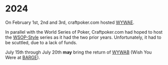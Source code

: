 # 2024

On February 1st, 2nd and 3rd, craftpoker.com hosted [WYWAE](2024/wywae.md).

In parallel with the World Series of Poker, Craftpoker.com had hoped
to host the [WSOP-Style](2024/wsop-style.md) series as it had the two
prior years. Unfortunately, it had to be scuttled, due to a lack of funds.

July 15th through July 20th **may** bring the return of
[WYWAB](2024/wywab.md) (Wish You Were at
[BARGE](https://www.barge.org)).
